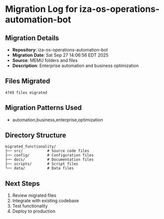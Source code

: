 # Migration Log for iza-os-operations-automation-bot

## Migration Details
- **Repository**: iza-os-operations-automation-bot
- **Migration Date**: Sat Sep 27 14:06:56 EDT 2025
- **Source**: MEMU folders and files
- **Description**: Enterprise automation and business optimization

## Files Migrated
    4749 files migrated

## Migration Patterns Used
- automation,business,enterprise,optimization

## Directory Structure
```
migrated_functionality/
├── src/           # Source code files
├── config/        # Configuration files
├── docs/          # Documentation files
├── scripts/       # Script files
└── data/          # Data files
```

## Next Steps
1. Review migrated files
2. Integrate with existing codebase
3. Test functionality
4. Deploy to production

